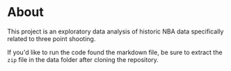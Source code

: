 # About

This project is an exploratory data analysis of historic NBA data specifically related to three point shooting.

If you'd like to run the code found the markdown file, be sure to extract the `zip` file in the data folder after cloning the repository.
